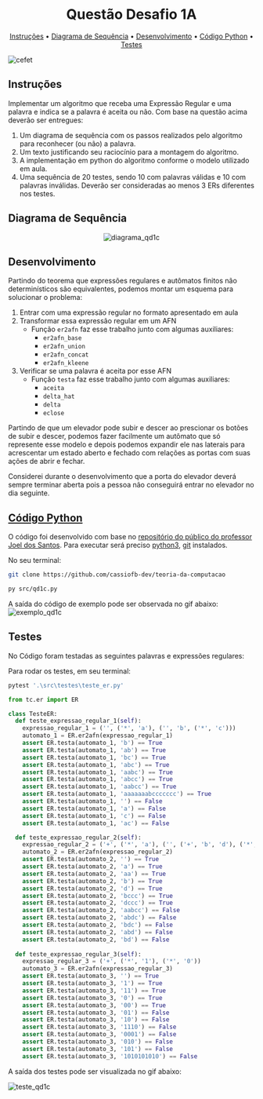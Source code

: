 <h1 align="center">
  Questão Desafio 1A
</h1>

<p align="center">
  <a href="#instruções">Instruções</a> •
  <a href="#diagrama-de-sequência">Diagrama de Sequência</a> •
  <a href="#desenvolvimento">Desenvolvimento</a> •
  <a href="#código-python">Código Python</a> •
  <a href="#testes">Testes</a>
</p>

![cefet](https://i.imgur.com/K0E5iFC.jpg)

## Instruções

Implementar um algoritmo que receba uma Expressão Regular e uma palavra e indica
se a palavra é aceita ou não.
Com base na questão acima deverão ser entregues:

1. Um diagrama de sequência com os passos realizados pelo algoritmo para reconhecer (ou não) a palavra.
2. Um texto justificando seu raciocínio para a montagem do algoritmo.
3. A implementação em python do algoritmo conforme o modelo utilizado em aula.
4. Uma sequência de 20 testes, sendo 10 com palavras válidas e 10 com palavras inválidas. Deverão ser consideradas ao menos 3 ERs diferentes nos testes.

## Diagrama de Sequência

<p align="center">
  <img src="" alt="diagrama_qd1c">
</p>

## Desenvolvimento

Partindo do teorema que expressões regulares e autômatos finitos não determinísticos são equivalentes, podemos montar um esquema para solucionar o problema:

1. Entrar com uma expressão regular no formato apresentado em aula
2. Transformar essa expressão regular em um AFN
   - Função ```er2afn``` faz esse trabalho junto com algumas auxiliares:
     - ```er2afn_base```
     - ```er2afn_union```
     - ```er2afn_concat```
     - ```er2afn_kleene```
3. Verificar se uma palavra é aceita por esse AFN
   - Função ```testa``` faz esse trabalho junto com algumas auxiliares:
     - ```aceita```
     - ```delta_hat```
     - ```delta```
     - ```eclose```

Partindo de que um elevador pode subir e descer ao prescionar os botões de subir e descer, podemos
fazer facilmente um autômato que só represente esse modelo e depois podemos expandir ele nas laterais
para acrescentar um estado aberto e fechado com relações as portas com suas ações de abrir e fechar.

Considerei durante o desenvolvimento que a porta do elevador deverá sempre terminar aberta pois a
pessoa não conseguirá entrar no elevador no dia seguinte.

## [Código Python](https://github.com/cassiofb-dev/teoria-da-computacao/blob/master/src/qd1c.py)

O código foi desenvolvido com base no [repositório do público do professor Joel dos Santos](https://github.com/joeldossantos/Teoria-da-Computacao). Para executar será preciso [python3](https://www.python.org/), [git](https://git-scm.com/) instalados.

No seu terminal:

```sh
git clone https://github.com/cassiofb-dev/teoria-da-computacao

py src/qd1c.py

```

A saída do código de exemplo pode ser observada no gif abaixo:
![exemplo_qd1c](https://i.imgur.com/zSwZRic.gif)

## Testes

No Código foram testadas as seguintes palavras e expressões regulares:

Para rodar os testes, em seu terminal:

```sh
pytest '.\src\testes\teste_er.py'
```

```py
from tc.er import ER

class TesteER:
  def teste_expressao_regular_1(self):
    expressao_regular_1 = ('', ('*', 'a'), ('', 'b', ('*', 'c')))
    automato_1 = ER.er2afn(expressao_regular_1)
    assert ER.testa(automato_1, 'b') == True
    assert ER.testa(automato_1, 'ab') == True
    assert ER.testa(automato_1, 'bc') == True
    assert ER.testa(automato_1, 'abc') == True
    assert ER.testa(automato_1, 'aabc') == True
    assert ER.testa(automato_1, 'abcc') == True
    assert ER.testa(automato_1, 'aabcc') == True
    assert ER.testa(automato_1, 'aaaaaaabccccccc') == True
    assert ER.testa(automato_1, '') == False
    assert ER.testa(automato_1, 'a') == False
    assert ER.testa(automato_1, 'c') == False
    assert ER.testa(automato_1, 'ac') == False

  def teste_expressao_regular_2(self):
    expressao_regular_2 = ('+', ('*', 'a'), ('', ('+', 'b', 'd'), ('*', 'c')))
    automato_2 = ER.er2afn(expressao_regular_2)
    assert ER.testa(automato_2, '') == True
    assert ER.testa(automato_2, 'a') == True
    assert ER.testa(automato_2, 'aa') == True
    assert ER.testa(automato_2, 'b') == True
    assert ER.testa(automato_2, 'd') == True
    assert ER.testa(automato_2, 'bccc') == True
    assert ER.testa(automato_2, 'dccc') == True
    assert ER.testa(automato_2, 'aabcc') == False
    assert ER.testa(automato_2, 'abdc') == False
    assert ER.testa(automato_2, 'bdc') == False
    assert ER.testa(automato_2, 'abd') == False
    assert ER.testa(automato_2, 'bd') == False
  
  def teste_expressao_regular_3(self):
    expressao_regular_3 = ('+', ('*', '1'), ('*', '0'))
    automato_3 = ER.er2afn(expressao_regular_3)
    assert ER.testa(automato_3, '') == True
    assert ER.testa(automato_3, '1') == True
    assert ER.testa(automato_3, '11') == True
    assert ER.testa(automato_3, '0') == True
    assert ER.testa(automato_3, '00') == True
    assert ER.testa(automato_3, '01') == False
    assert ER.testa(automato_3, '10') == False
    assert ER.testa(automato_3, '1110') == False
    assert ER.testa(automato_3, '0001') == False
    assert ER.testa(automato_3, '010') == False
    assert ER.testa(automato_3, '101') == False
    assert ER.testa(automato_3, '1010101010') == False
```

A saída dos testes pode ser visualizada no gif abaixo:

![teste_qd1c](https://i.imgur.com/iU7jbqQ.gif)
